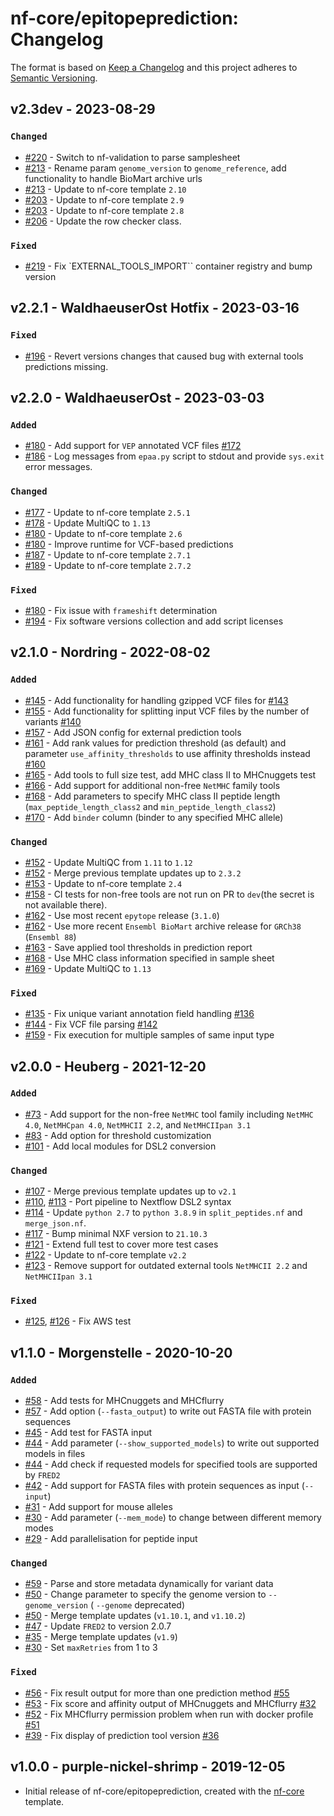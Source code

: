 # nf-core/epitopeprediction: Changelog

The format is based on [Keep a Changelog](https://keepachangelog.com/en/1.0.0/)
and this project adheres to [Semantic Versioning](https://semver.org/spec/v2.0.0.html).

## v2.3dev - 2023-08-29

### `Changed`

- [#220](https://github.com/nf-core/epitopeprediction/pull/220) - Switch to nf-validation to parse samplesheet
- [#213](https://github.com/nf-core/epitopeprediction/pull/203) - Rename param `genome_version` to `genome_reference`, add functionality to handle BioMart archive urls
- [#213](https://github.com/nf-core/epitopeprediction/pull/203) - Update to nf-core template `2.10`
- [#203](https://github.com/nf-core/epitopeprediction/pull/203) - Update to nf-core template `2.9`
- [#203](https://github.com/nf-core/epitopeprediction/pull/203) - Update to nf-core template `2.8`
- [#206](https://github.com/nf-core/epitopeprediction/issues/206) - Update the row checker class.

### `Fixed`

- [#219](https://github.com/nf-core/epitopeprediction/pull/219) - Fix `EXTERNAL_TOOLS_IMPORT`` container registry and bump version

## v2.2.1 - WaldhaeuserOst Hotfix - 2023-03-16

### `Fixed`

- [#196](https://github.com/nf-core/epitopeprediction/pull/196) - Revert versions changes that caused bug with external tools predictions missing.

## v2.2.0 - WaldhaeuserOst - 2023-03-03

### `Added`

- [#180](https://github.com/nf-core/epitopeprediction/pull/180) - Add support for `VEP` annotated VCF files [#172](https://github.com/nf-core/epitopeprediction/issues/172)
- [#186](https://github.com/nf-core/epitopeprediction/pull/186) - Log messages from `epaa.py` script to stdout and provide `sys.exit` error messages.

### `Changed`

- [#177](https://github.com/nf-core/epitopeprediction/pull/177) - Update to nf-core template `2.5.1`
- [#178](https://github.com/nf-core/epitopeprediction/pull/178) - Update MultiQC to `1.13`
- [#180](https://github.com/nf-core/epitopeprediction/pull/180) - Update to nf-core template `2.6`
- [#180](https://github.com/nf-core/epitopeprediction/pull/180) - Improve runtime for VCF-based predictions
- [#187](https://github.com/nf-core/epitopeprediction/pull/187) - Update to nf-core template `2.7.1`
- [#189](https://github.com/nf-core/epitopeprediction/pull/189) - Update to nf-core template `2.7.2`

### `Fixed`

- [#180](https://github.com/nf-core/epitopeprediction/pull/180) - Fix issue with `frameshift` determination
- [#194](https://github.com/nf-core/epitopeprediction/pull/194) - Fix software versions collection and add script licenses

## v2.1.0 - Nordring - 2022-08-02

### `Added`

- [#145](https://github.com/nf-core/epitopeprediction/pull/145) - Add functionality for handling gzipped VCF files for [#143](https://github.com/nf-core/epitopeprediction/issues/143)
- [#155](https://github.com/nf-core/epitopeprediction/pull/155) - Add functionality for splitting input VCF files by the number of variants [#140](https://github.com/nf-core/epitopeprediction/issues/140)
- [#157](https://github.com/nf-core/epitopeprediction/pull/157) - Add JSON config for external prediction tools
- [#161](https://github.com/nf-core/epitopeprediction/pull/161) - Add rank values for prediction threshold (as default) and parameter `use_affinity_thresholds` to use affinity thresholds instead [#160](https://github.com/nf-core/epitopeprediction/issues/160)
- [#165](https://github.com/nf-core/epitopeprediction/pull/165) - Add tools to full size test, add MHC class II to MHCnuggets test
- [#166](https://github.com/nf-core/epitopeprediction/pull/166) - Add support for additional non-free `NetMHC` family tools
- [#168](https://github.com/nf-core/epitopeprediction/pull/168) - Add parameters to specify MHC class II peptide length (`max_peptide_length_class2` and `min_peptide_length_class2`)
- [#170](https://github.com/nf-core/epitopeprediction/pull/170) - Add `binder` column (binder to any specified MHC allele)

### `Changed`

- [#152](https://github.com/nf-core/epitopeprediction/pull/152) - Update MultiQC from `1.11` to `1.12`
- [#152](https://github.com/nf-core/epitopeprediction/pull/152) - Merge previous template updates up to `2.3.2`
- [#153](https://github.com/nf-core/epitopeprediction/pull/153) - Update to nf-core template `2.4`
- [#158](https://github.com/nf-core/epitopeprediction/pull/158) - CI tests for non-free tools are not run on PR to `dev`(the secret is not available there).
- [#162](https://github.com/nf-core/epitopeprediction/pull/162) - Use most recent `epytope` release (`3.1.0`)
- [#162](https://github.com/nf-core/epitopeprediction/pull/162) - Use more recent `Ensembl BioMart` archive release for `GRCh38` (`Ensembl 88`)
- [#163](https://github.com/nf-core/epitopeprediction/pull/163) - Save applied tool thresholds in prediction report
- [#168](https://github.com/nf-core/epitopeprediction/pull/168) - Use MHC class information specified in sample sheet
- [#169](https://github.com/nf-core/epitopeprediction/pull/169) - Update MultiQC to `1.13`

### `Fixed`

- [#135](https://github.com/nf-core/epitopeprediction/pull/135) - Fix unique variant annotation field handling [#136](https://github.com/nf-core/epitopeprediction/issues/136)
- [#144](https://github.com/nf-core/epitopeprediction/pull/144) - Fix VCF file parsing [#142](https://github.com/nf-core/epitopeprediction/issues/142)
- [#159](https://github.com/nf-core/epitopeprediction/pull/159) - Fix execution for multiple samples of same input type

## v2.0.0 - Heuberg - 2021-12-20

### `Added`

- [#73](https://github.com/nf-core/epitopeprediction/pull/73) - Add support for the non-free `NetMHC` tool family including `NetMHC 4.0`, `NetMHCpan 4.0`, `NetMHCII 2.2`, and `NetMHCIIpan 3.1`
- [#83](https://github.com/nf-core/epitopeprediction/pull/83) - Add option for threshold customization
- [#101](https://github.com/nf-core/epitopeprediction/pull/101) - Add local modules for DSL2 conversion

### `Changed`

- [#107](https://github.com/nf-core/epitopeprediction/pull/107) - Merge previous template updates up to `v2.1`
- [#110](https://github.com/nf-core/epitopeprediction/pull/110), [#113](https://github.com/nf-core/epitopeprediction/pull/113) - Port pipeline to Nextflow DSL2 syntax
- [#114](https://github.com/nf-core/epitopeprediction/pull/114) - Update `python 2.7` to `python 3.8.9` in `split_peptides.nf` and `merge_json.nf`.
- [#117](https://github.com/nf-core/epitopeprediction/pull/117) - Bump minimal NXF version to `21.10.3`
- [#121](https://github.com/nf-core/epitopeprediction/pull/121) - Extend full test to cover more test cases
- [#122](https://github.com/nf-core/epitopeprediction/pull/122) - Update to nf-core template `v2.2`
- [#123](https://github.com/nf-core/epitopeprediction/pull/123) - Remove support for outdated external tools `NetMHCII 2.2` and `NetMHCIIpan 3.1`

### `Fixed`

- [#125](https://github.com/nf-core/epitopeprediction/pull/125), [#126](https://github.com/nf-core/epitopeprediction/pull/126) - Fix AWS test

## v1.1.0 - Morgenstelle - 2020-10-20

### `Added`

- [#58](https://github.com/nf-core/epitopeprediction/pull/58) - Add tests for MHCnuggets and MHCflurry
- [#57](https://github.com/nf-core/epitopeprediction/pull/57) - Add option (`--fasta_output`) to write out FASTA file with protein sequences
- [#45](https://github.com/nf-core/epitopeprediction/pull/45) - Add test for FASTA input
- [#44](https://github.com/nf-core/epitopeprediction/pull/44) - Add parameter (`--show_supported_models`) to write out supported models in files
- [#44](https://github.com/nf-core/epitopeprediction/pull/44) - Add check if requested models for specified tools are supported by `FRED2`
- [#42](https://github.com/nf-core/epitopeprediction/pull/42) - Add support for FASTA files with protein sequences as input (`--input`)
- [#31](https://github.com/nf-core/epitopeprediction/pull/31) - Add support for mouse alleles
- [#30](https://github.com/nf-core/epitopeprediction/pull/30) - Add parameter (`--mem_mode`) to change between different memory modes
- [#29](https://github.com/nf-core/epitopeprediction/pull/29) - Add parallelisation for peptide input

### `Changed`

- [#59](https://github.com/nf-core/epitopeprediction/pull/59) - Parse and store metadata dynamically for variant data
- [#50](https://github.com/nf-core/epitopeprediction/pull/50) - Change parameter to specify the genome version to `--genome_version` ( `--genome` deprecated)
- [#50](https://github.com/nf-core/epitopeprediction/pull/50) - Merge template updates (`v1.10.1`, and `v1.10.2`)
- [#47](https://github.com/nf-core/epitopeprediction/pull/47) - Update `FRED2` to version 2.0.7
- [#35](https://github.com/nf-core/epitopeprediction/pull/35) - Merge template updates (`v1.9`)
- [#30](https://github.com/nf-core/epitopeprediction/pull/30) - Set `maxRetries` from 1 to 3

### `Fixed`

- [#56](https://github.com/nf-core/epitopeprediction/pull/56) - Fix result output for more than one prediction method [#55](https://github.com/nf-core/epitopeprediction/issues/55)
- [#53](https://github.com/nf-core/epitopeprediction/pull/53) - Fix score and affinity output of MHCnuggets and MHCflurry [#32](https://github.com/nf-core/epitopeprediction/issues/32)
- [#52](https://github.com/nf-core/epitopeprediction/pull/52) - Fix MHCflurry permission problem when run with docker profile [#51](https://github.com/nf-core/epitopeprediction/issues/51)
- [#39](https://github.com/nf-core/epitopeprediction/pull/39) - Fix display of prediction tool version [#36](https://github.com/nf-core/epitopeprediction/issues/36)

## v1.0.0 - purple-nickel-shrimp - 2019-12-05

- Initial release of nf-core/epitopeprediction, created with the [nf-core](http://nf-co.re/) template.
